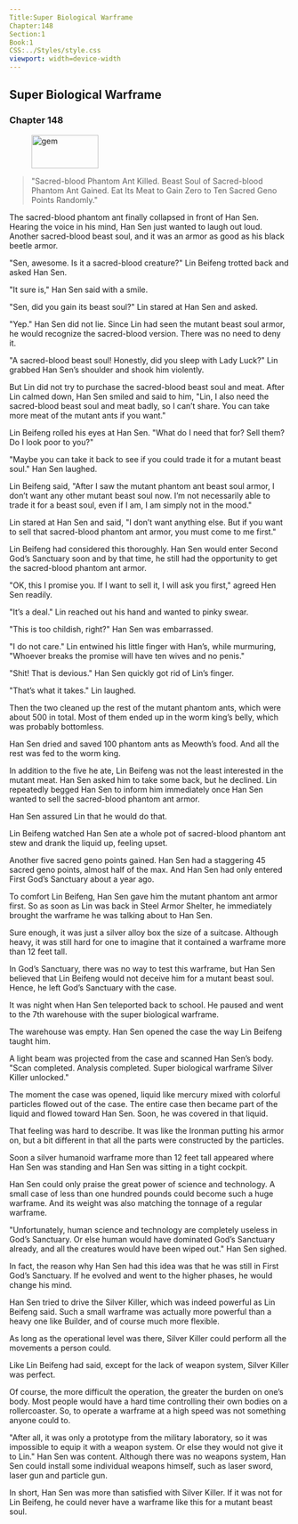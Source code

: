 ```yaml
---
Title:Super Biological Warframe 
Chapter:148 
Section:1 
Book:1 
CSS:../Styles/style.css 
viewport: width=device-width
---
```

  
## Super Biological Warframe
### Chapter 148
  
<figure>
	<img src="../Images/gem.gif" alt="gem" id="gem" width="120" height="60" />
</figure>
  

  

> "Sacred-blood Phantom Ant Killed. Beast Soul of Sacred-blood Phantom Ant Gained. Eat Its Meat to Gain Zero to Ten Sacred Geno Points Randomly."
>

The sacred-blood phantom ant finally collapsed in front of Han Sen. Hearing the voice in his mind, Han Sen just wanted to laugh out loud. Another sacred-blood beast soul, and it was an armor as good as his black beetle armor.

"Sen, awesome. Is it a sacred-blood creature?" Lin Beifeng trotted back and asked Han Sen.

"It sure is," Han Sen said with a smile.

"Sen, did you gain its beast soul?" Lin stared at Han Sen and asked.

"Yep." Han Sen did not lie. Since Lin had seen the mutant beast soul armor, he would recognize the sacred-blood version. There was no need to deny it.

"A sacred-blood beast soul! Honestly, did you sleep with Lady Luck?" Lin grabbed Han Sen’s shoulder and shook him violently.

But Lin did not try to purchase the sacred-blood beast soul and meat. After Lin calmed down, Han Sen smiled and said to him, "Lin, I also need the sacred-blood beast soul and meat badly, so I can’t share. You can take more meat of the mutant ants if you want."

Lin Beifeng rolled his eyes at Han Sen. "What do I need that for? Sell them? Do I look poor to you?"

"Maybe you can take it back to see if you could trade it for a mutant beast soul." Han Sen laughed.

Lin Beifeng said, "After I saw the mutant phantom ant beast soul armor, I don’t want any other mutant beast soul now. I’m not necessarily able to trade it for a beast soul, even if I am, I am simply not in the mood."

Lin stared at Han Sen and said, "I don’t want anything else. But if you want to sell that sacred-blood phantom ant armor, you must come to me first."

Lin Beifeng had considered this thoroughly. Han Sen would enter Second God’s Sanctuary soon and by that time, he still had the opportunity to get the sacred-blood phantom ant armor.

"OK, this I promise you. If I want to sell it, I will ask you first," agreed Hen Sen readily.

"It’s a deal." Lin reached out his hand and wanted to pinky swear.

"This is too childish, right?" Han Sen was embarrassed.

"I do not care." Lin entwined his little finger with Han’s, while murmuring, "Whoever breaks the promise will have ten wives and no penis."

"Shit! That is devious." Han Sen quickly got rid of Lin’s finger.

"That’s what it takes." Lin laughed.

Then the two cleaned up the rest of the mutant phantom ants, which were about 500 in total. Most of them ended up in the worm king’s belly, which was probably bottomless.

Han Sen dried and saved 100 phantom ants as Meowth’s food. And all the rest was fed to the worm king.

In addition to the five he ate, Lin Beifeng was not the least interested in the mutant meat. Han Sen asked him to take some back, but he declined. Lin repeatedly begged Han Sen to inform him immediately once Han Sen wanted to sell the sacred-blood phantom ant armor.

Han Sen assured Lin that he would do that.

Lin Beifeng watched Han Sen ate a whole pot of sacred-blood phantom ant stew and drank the liquid up, feeling upset.

Another five sacred geno points gained. Han Sen had a staggering 45 sacred geno points, almost half of the max. And Han Sen had only entered First God’s Sanctuary about a year ago.

To comfort Lin Beifeng, Han Sen gave him the mutant phantom ant armor first. So as soon as Lin was back in Steel Armor Shelter, he immediately brought the warframe he was talking about to Han Sen.

Sure enough, it was just a silver alloy box the size of a suitcase. Although heavy, it was still hard for one to imagine that it contained a warframe more than 12 feet tall.

In God’s Sanctuary, there was no way to test this warframe, but Han Sen believed that Lin Beifeng would not deceive him for a mutant beast soul. Hence, he left God’s Sanctuary with the case.

It was night when Han Sen teleported back to school. He paused and went to the 7th warehouse with the super biological warframe.

The warehouse was empty. Han Sen opened the case the way Lin Beifeng taught him.

A light beam was projected from the case and scanned Han Sen’s body. "Scan completed. Analysis completed. Super biological warframe Silver Killer unlocked."

The moment the case was opened, liquid like mercury mixed with colorful particles flowed out of the case. The entire case then became part of the liquid and flowed toward Han Sen. Soon, he was covered in that liquid.

That feeling was hard to describe. It was like the Ironman putting his armor on, but a bit different in that all the parts were constructed by the particles.

Soon a silver humanoid warframe more than 12 feet tall appeared where Han Sen was standing and Han Sen was sitting in a tight cockpit.

Han Sen could only praise the great power of science and technology. A small case of less than one hundred pounds could become such a huge warframe. And its weight was also matching the tonnage of a regular warframe.

"Unfortunately, human science and technology are completely useless in God’s Sanctuary. Or else human would have dominated God’s Sanctuary already, and all the creatures would have been wiped out." Han Sen sighed.

In fact, the reason why Han Sen had this idea was that he was still in First God’s Sanctuary. If he evolved and went to the higher phases, he would change his mind.

Han Sen tried to drive the Silver Killer, which was indeed powerful as Lin Beifeng said. Such a small warframe was actually more powerful than a heavy one like Builder, and of course much more flexible.

As long as the operational level was there, Silver Killer could perform all the movements a person could.

Like Lin Beifeng had said, except for the lack of weapon system, Silver Killer was perfect.

Of course, the more difficult the operation, the greater the burden on one’s body. Most people would have a hard time controlling their own bodies on a rollercoaster. So, to operate a warframe at a high speed was not something anyone could to.

"After all, it was only a prototype from the military laboratory, so it was impossible to equip it with a weapon system. Or else they would not give it to Lin." Han Sen was content. Although there was no weapons system, Han Sen could install some individual weapons himself, such as laser sword, laser gun and particle gun.

In short, Han Sen was more than satisfied with Silver Killer. If it was not for Lin Beifeng, he could never have a warframe like this for a mutant beast soul.
